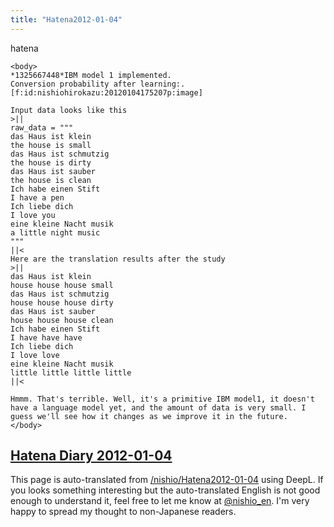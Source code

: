 ```yaml
---
title: "Hatena2012-01-04"
---
```


hatena

```
<body>
*1325667448*IBM model 1 implemented.
Conversion probability after learning:.
[f:id:nishiohirokazu:20120104175207p:image]

Input data looks like this
>||
raw_data = """
das Haus ist klein
the house is small
das Haus ist schmutzig
the house is dirty
das Haus ist sauber
the house is clean
Ich habe einen Stift
I have a pen
Ich liebe dich
I love you
eine kleine Nacht musik
a little night music
"""
||<
Here are the translation results after the study
>||
das Haus ist klein
house house house small
das Haus ist schmutzig
house house house dirty
das Haus ist sauber
house house house clean
Ich habe einen Stift
I have have have
Ich liebe dich
I love love
eine kleine Nacht musik
little little little little 
||<

Hmmm. That's terrible. Well, it's a primitive IBM model1, it doesn't have a language model yet, and the amount of data is very small. I guess we'll see how it changes as we improve it in the future.
</body>
```


[Hatena Diary 2012-01-04](https://nishiohirokazu.hatenadiary.org/archive/2012/01/04)
---
This page is auto-translated from [/nishio/Hatena2012-01-04](https://scrapbox.io/nishio/Hatena2012-01-04) using DeepL. If you looks something interesting but the auto-translated English is not good enough to understand it, feel free to let me know at [@nishio_en](https://twitter.com/nishio_en). I'm very happy to spread my thought to non-Japanese readers.